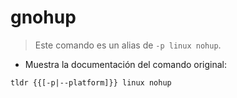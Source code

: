 # gnohup

> Este comando es un alias de `-p linux nohup`.

- Muestra la documentación del comando original:

`tldr {{[-p|--platform]}} linux nohup`
